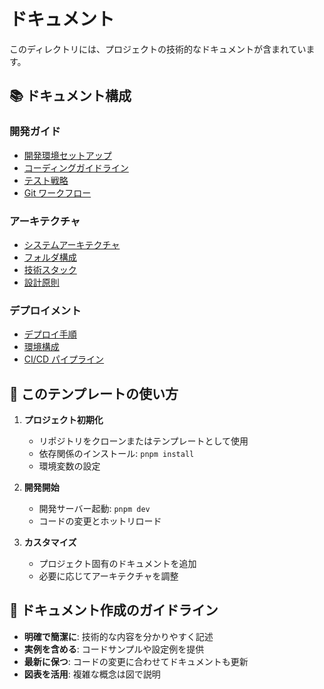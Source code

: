 # ドキュメント

このディレクトリには、プロジェクトの技術的なドキュメントが含まれています。

## 📚 ドキュメント構成

### 開発ガイド

- [開発環境セットアップ](./development/environment-setup.md)
- [コーディングガイドライン](./development/coding-guidelines.md)
- [テスト戦略](./development/testing-strategy.md)
- [Git ワークフロー](./development/git-workflow.md)

### アーキテクチャ

- [システムアーキテクチャ](./architecture/system-architecture.md)
- [フォルダ構成](./architecture/folder-structure.md)
- [技術スタック](./architecture/tech-stack.md)
- [設計原則](./architecture/design-principles.md)

### デプロイメント

- [デプロイ手順](./deployment/deploy-guide.md)
- [環境構成](./deployment/environments.md)
- [CI/CD パイプライン](./deployment/ci-cd-pipeline.md)

## 🎯 このテンプレートの使い方

1. **プロジェクト初期化**

   - リポジトリをクローンまたはテンプレートとして使用
   - 依存関係のインストール: `pnpm install`
   - 環境変数の設定

2. **開発開始**

   - 開発サーバー起動: `pnpm dev`
   - コードの変更とホットリロード

3. **カスタマイズ**
   - プロジェクト固有のドキュメントを追加
   - 必要に応じてアーキテクチャを調整

## 📝 ドキュメント作成のガイドライン

- **明確で簡潔に**: 技術的な内容を分かりやすく記述
- **実例を含める**: コードサンプルや設定例を提供
- **最新に保つ**: コードの変更に合わせてドキュメントも更新
- **図表を活用**: 複雑な概念は図で説明
